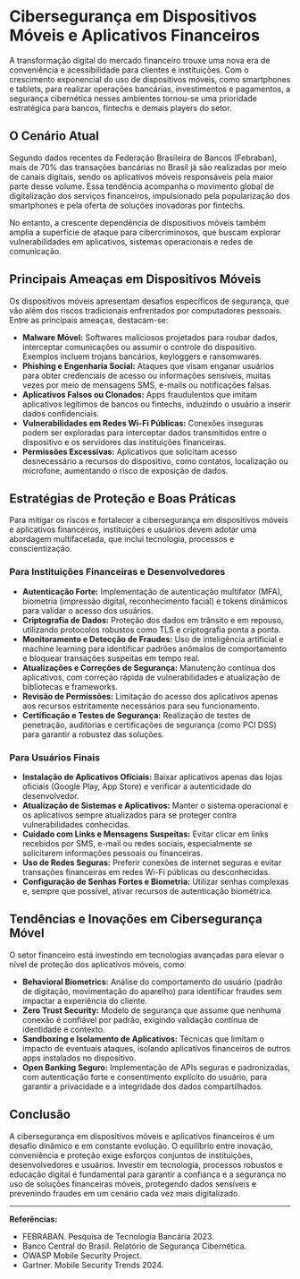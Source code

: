 # Cibersegurança em Dispositivos Móveis e Aplicativos Financeiros

A transformação digital do mercado financeiro trouxe uma nova era de conveniência e acessibilidade para clientes e instituições. Com o crescimento exponencial do uso de dispositivos móveis, como smartphones e tablets, para realizar operações bancárias, investimentos e pagamentos, a segurança cibernética nesses ambientes tornou-se uma prioridade estratégica para bancos, fintechs e demais players do setor.

## O Cenário Atual

Segundo dados recentes da Federação Brasileira de Bancos (Febraban), mais de 70% das transações bancárias no Brasil já são realizadas por meio de canais digitais, sendo os aplicativos móveis responsáveis pela maior parte desse volume. Essa tendência acompanha o movimento global de digitalização dos serviços financeiros, impulsionado pela popularização dos smartphones e pela oferta de soluções inovadoras por fintechs.

No entanto, a crescente dependência de dispositivos móveis também amplia a superfície de ataque para cibercriminosos, que buscam explorar vulnerabilidades em aplicativos, sistemas operacionais e redes de comunicação.

## Principais Ameaças em Dispositivos Móveis

Os dispositivos móveis apresentam desafios específicos de segurança, que vão além dos riscos tradicionais enfrentados por computadores pessoais. Entre as principais ameaças, destacam-se:

- **Malware Móvel:** Softwares maliciosos projetados para roubar dados, interceptar comunicações ou assumir o controle do dispositivo. Exemplos incluem trojans bancários, keyloggers e ransomwares.
- **Phishing e Engenharia Social:** Ataques que visam enganar usuários para obter credenciais de acesso ou informações sensíveis, muitas vezes por meio de mensagens SMS, e-mails ou notificações falsas.
- **Aplicativos Falsos ou Clonados:** Apps fraudulentos que imitam aplicativos legítimos de bancos ou fintechs, induzindo o usuário a inserir dados confidenciais.
- **Vulnerabilidades em Redes Wi-Fi Públicas:** Conexões inseguras podem ser exploradas para interceptar dados transmitidos entre o dispositivo e os servidores das instituições financeiras.
- **Permissões Excessivas:** Aplicativos que solicitam acesso desnecessário a recursos do dispositivo, como contatos, localização ou microfone, aumentando o risco de exposição de dados.

## Estratégias de Proteção e Boas Práticas

Para mitigar os riscos e fortalecer a cibersegurança em dispositivos móveis e aplicativos financeiros, instituições e usuários devem adotar uma abordagem multifacetada, que inclui tecnologia, processos e conscientização.

### Para Instituições Financeiras e Desenvolvedores

- **Autenticação Forte:** Implementação de autenticação multifator (MFA), biometria (impressão digital, reconhecimento facial) e tokens dinâmicos para validar o acesso dos usuários.
- **Criptografia de Dados:** Proteção dos dados em trânsito e em repouso, utilizando protocolos robustos como TLS e criptografia ponta a ponta.
- **Monitoramento e Detecção de Fraudes:** Uso de inteligência artificial e machine learning para identificar padrões anômalos de comportamento e bloquear transações suspeitas em tempo real.
- **Atualizações e Correções de Segurança:** Manutenção contínua dos aplicativos, com correção rápida de vulnerabilidades e atualização de bibliotecas e frameworks.
- **Revisão de Permissões:** Limitação do acesso dos aplicativos apenas aos recursos estritamente necessários para seu funcionamento.
- **Certificação e Testes de Segurança:** Realização de testes de penetração, auditorias e certificações de segurança (como PCI DSS) para garantir a robustez das soluções.

### Para Usuários Finais

- **Instalação de Aplicativos Oficiais:** Baixar aplicativos apenas das lojas oficiais (Google Play, App Store) e verificar a autenticidade do desenvolvedor.
- **Atualização de Sistemas e Aplicativos:** Manter o sistema operacional e os aplicativos sempre atualizados para se proteger contra vulnerabilidades conhecidas.
- **Cuidado com Links e Mensagens Suspeitas:** Evitar clicar em links recebidos por SMS, e-mail ou redes sociais, especialmente se solicitarem informações pessoais ou financeiras.
- **Uso de Redes Seguras:** Preferir conexões de internet seguras e evitar transações financeiras em redes Wi-Fi públicas ou desconhecidas.
- **Configuração de Senhas Fortes e Biometria:** Utilizar senhas complexas e, sempre que possível, ativar recursos de autenticação biométrica.

## Tendências e Inovações em Cibersegurança Móvel

O setor financeiro está investindo em tecnologias avançadas para elevar o nível de proteção dos aplicativos móveis, como:

- **Behavioral Biometrics:** Análise do comportamento do usuário (padrão de digitação, movimentação do aparelho) para identificar fraudes sem impactar a experiência do cliente.
- **Zero Trust Security:** Modelo de segurança que assume que nenhuma conexão é confiável por padrão, exigindo validação contínua de identidade e contexto.
- **Sandboxing e Isolamento de Aplicativos:** Técnicas que limitam o impacto de eventuais ataques, isolando aplicativos financeiros de outros apps instalados no dispositivo.
- **Open Banking Seguro:** Implementação de APIs seguras e padronizadas, com autenticação forte e consentimento explícito do usuário, para garantir a privacidade e a integridade dos dados compartilhados.

## Conclusão

A cibersegurança em dispositivos móveis e aplicativos financeiros é um desafio dinâmico e em constante evolução. O equilíbrio entre inovação, conveniência e proteção exige esforços conjuntos de instituições, desenvolvedores e usuários. Investir em tecnologia, processos robustos e educação digital é fundamental para garantir a confiança e a segurança no uso de soluções financeiras móveis, protegendo dados sensíveis e prevenindo fraudes em um cenário cada vez mais digitalizado.

---

**Referências:**
- FEBRABAN. Pesquisa de Tecnologia Bancária 2023.
- Banco Central do Brasil. Relatório de Segurança Cibernética.
- OWASP Mobile Security Project.
- Gartner. Mobile Security Trends 2024.